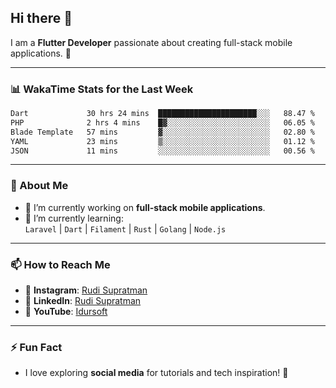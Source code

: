 ## Hi there 👋

I am a **Flutter Developer** passionate about creating full-stack mobile applications. 🚀

---

### 📊 WakaTime Stats for the Last Week
<!--START_SECTION:waka-->

```txt
Dart             30 hrs 24 mins  ██████████████████████░░░   88.47 %
PHP              2 hrs 4 mins    █▓░░░░░░░░░░░░░░░░░░░░░░░   06.05 %
Blade Template   57 mins         ▓░░░░░░░░░░░░░░░░░░░░░░░░   02.80 %
YAML             23 mins         ▒░░░░░░░░░░░░░░░░░░░░░░░░   01.12 %
JSON             11 mins         ░░░░░░░░░░░░░░░░░░░░░░░░░   00.56 %
```

<!--END_SECTION:waka-->

---

### 🌱 About Me
- 🔭 I’m currently working on **full-stack mobile applications**.
- 🌱 I’m currently learning:  
  `Laravel` | `Dart` | `Filament` | `Rust` | `Golang` | `Node.js`

---

### 📫 How to Reach Me
- 💬 **Instagram**: [Rudi Supratman](https://www.instagram.com/rudisupratman97)  
- 💼 **LinkedIn**: [Rudi Supratman](https://www.linkedin.com/in/rudi-supratman-324233281)  
- 🎥 **YouTube**: [Idursoft](https://www.youtube.com/@adde5863)

---

### ⚡ Fun Fact
- I love exploring **social media** for tutorials and tech inspiration! 🎥
